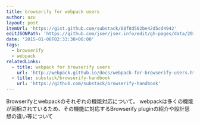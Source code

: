 ```yaml
---
title: browserify for webpack users
author: azu
layout: post
itemUrl: 'https://gist.github.com/substack/68f8d502be42d5cd4942'
editJSONPath: 'https://github.com/jser/jser.info/edit/gh-pages/data/2015/01/index.json'
date: '2015-01-06T02:33:38+00:00'
tags:
  - browserify
  - webpack
relatedLinks:
  - title: webpack for browserify users
    url: 'http://webpack.github.io/docs/webpack-for-browserify-users.html'
  - title: substack/browserify-handbook
    url: 'https://github.com/substack/browserify-handbook'
---
```

Browserifyとwebpackのそれぞれの機能対応について。
webpackは多くの機能が同梱されているため、その機能に対応するBrowserify pluginの紹介や設計思想の違い等について

